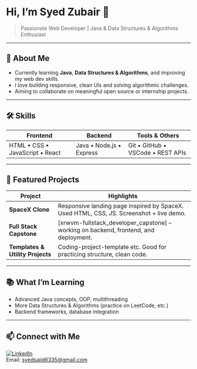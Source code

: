 # Hi, I’m **Syed Zubair** 👋

> Passionate Web Developer | Java & Data Structures & Algorithms Enthusiast

---

## 🚀 About Me

- Currently learning **Java**, **Data Structures & Algorithms**, and improving my web dev skills.  
- I love building responsive, clean UIs and solving algorithmic challenges.  
- Aiming to collaborate on meaningful open source or internship projects.

---

## 🛠 Skills

| Frontend | Backend | Tools & Others |
|----------|---------|----------------|
| HTML • CSS • JavaScript • React | Java • Node.js • Express | Git • GitHub • VSCode • REST APIs |

---

## 💼 Featured Projects

| Project | Highlights |
|---------|------------|
| **SpaceX Clone** | Responsive landing page inspired by SpaceX. Used HTML, CSS, JS. Screenshot + live demo. |
| **Full Stack Capstone** | [xrwvm-fullstack_developer_capstone] – working on backend, frontend, and deployment. |
| **Templates & Utility Projects** | Coding-project-template etc. Good for practicing structure, clean code. |

---

## 📚 What I’m Learning

- Advanced Java concepts, OOP, multithreading  
- More Data Structures & Algorithms (practice on LeetCode, etc.)  
- Backend frameworks, database integration  

---

## 📫 Connect with Me

[![LinkedIn](https://img.shields.io/badge/LinkedIn-Profile-blue?logo=linkedin)](https://linkedin.com/in/syedzubair9)  
Email: syedsajid6335@gmail.com  

